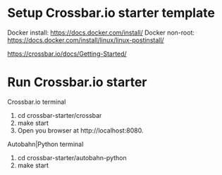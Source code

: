 # Setup Crossbar.io starter template
Docker install: https://docs.docker.com/install/
Docker non-root: https://docs.docker.com/install/linux/linux-postinstall/

https://crossbar.io/docs/Getting-Started/


# Run Crossbar.io starter
  Crossbar.io terminal
1. cd crossbar-starter/crossbar
2. make start
3. Open you browser at http://localhost:8080.

  Autobahn|Python terminal
1. cd crossbar-starter/autobahn-python
2. make start

